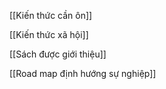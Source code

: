 [[Kiến thức cần ôn]]

[[Kiến thức xã hội]]

[[Sách được giới thiệu]]

  

[[Road map định hướng sự nghiệp]]